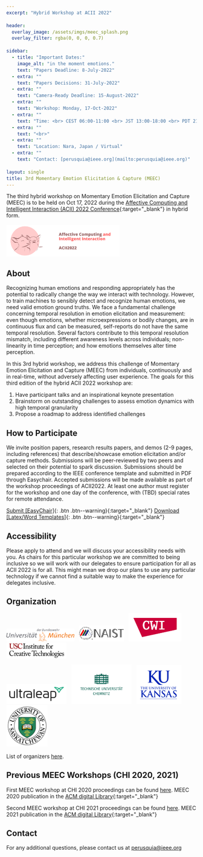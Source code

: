 ```yaml
---
excerpt: "Hybrid Workshop at ACII 2022"

header:
  overlay_image: /assets/imgs/meec_splash.png
  overlay_filter: rgba(0, 0, 0, 0.7)

sidebar:
  - title: "Important Dates:"
    image_alt: "in the moment emotions."
    text: "Papers Deadline: 8-July-2022"
  - extra: ""
    text: "Papers Decisions: 31-July-2022"
  - extra: ""
    text: "Camera-Ready Deadline: 15-August-2022"
  - extra: ""
    text: "Workshop: Monday, 17-Oct-2022"
  - extra: ""
    text: "Time: <br> CEST 06:00-11:00 <br> JST 13:00-18:00 <br> PDT 21:00-02:00"
  - extra: ""
    text: "<br>"
  - extra: ""
    text: "Location: Nara, Japan / Virtual"
  - extra: ""
    text: "Contact: [perusquia@ieee.org](mailto:perusquia@ieee.org)"

layout: single
title: 3rd Momentary Emotion Elicitation & Capture (MEEC)
---
```

<!-- actions:
    - label: "Submit [EasyChair]"
      url: "https://easychair.org/conferences/?conf=meec2020"
       -->
The third hybrid workshop on Momentary Emotion Elicitation and Capture (MEEC) is to be held on Oct 17, 2022 during the [Affective Computing and Intelligent Interaction (ACII) 2022 Conference](https://acii-conf.net/2022/){:target="\_blank"} in hybrid form.
<br><br>
<a href="https://acii-conf.net/2022" target="\_blank"><img src="./assets/imgs/acii2022-banner-final.png" width="300"></a>


## About

Recognizing human emotions and responding appropriately has the potential to radically change the way we interact with technology. However, to train machines to sensibly detect and recognize human emotions, we need valid emotion ground truths. We face a fundamental challenge concerning temporal resolution in emotion elicitation and measurement: even though emotions, whether microexpressions or bodily changes, are in continuous flux and can be measured, self-reports do not have the same temporal resolution. Several factors contribute to this temporal resolution mismatch, including different awareness levels across individuals; non-linearity in time perception; and how emotions themselves alter time perception.

In this 3rd hybrid workshop, we address this challenge of Momentary Emotion Elicitation and Capture (MEEC) from individuals, continuously and in real-time, without adversely affecting user experience. The goals for this third edition of the hybrid ACII 2022 workshop are:

1. Have participant talks and an inspirational keynote presentation
2. Brainstorm on outstanding challenges to assess emotion dynamics with high temporal granularity
3. Propose a roadmap to address identified challenges


## How to Participate

We invite position papers, research results papers, and demos (2-9 pages, including references) that describe/showcase emotion elicitation and/or capture methods. Submissions will be peer-reviewed by two peers and selected on their potential to spark discussion. Submissions should be prepared according to the IEEE conference template and submitted in PDF through Easychair. Accepted submissions will be made available as part of the workshop proceedings of ACII2022. At least one author must register for the workshop and one day of the conference, with (TBD) special rates for remote attendance.


<!-- We invite position papers, posters, and demos (2-9 pages, including references) that describe/showcase emotion elicitation and/or capture methods. Submissions should be single blind (i.e., not anonymized). Each submission will be peer-reviewed by 2 peers, and selected on their potential to spark discussion. Submissions should be prepared according to the `ACM Master Article template` (single column) (see [CHI Publication Formats page](https://chi2021.acm.org/for-authors/chi-publication-formats){:target="\_blank"}) and submitted in PDF through [Easychair](https://easychair.org/conferences/?conf=meec2021){:target="\_blank"}. Accepted submissions will be made available on the workshop website. At least one author must register for the workshop ($30) and one day of the conference ($100 for early ACM/SIGCHI member). See [CHI 2021 blog post on registration rates](https://chi2021.acm.org/information/4702.html) for details. -->


[Submit [EasyChair]](https://easychair.org/conferences/?conf=meec2022){: .btn .btn--warning}{:target="\_blank"}
[Download [Latex/Word Templates]](https://drive.google.com/drive/folders/1m2_rsKpU3tUBKzcT4l9u92cK0-mU-bOY?usp=sharing){: .btn .btn--warning}{:target="\_blank"}

## Accessibility

<!-- Message from CHI 2021 WS chairs:

Mar 2 (update) - Dear potential delegates, please note the workshop organisers are in discussion with the overall workshops chairs (who are discussing with the Accessibility Chairs and the General Chairs) for ACM CHI 2021. Please note the current set of technologies listed should not be a barrier to your participation. -->

Please apply to attend and we will discuss your accessibility needs with you. As chairs for this particular workshop we are committed to being inclusive so we will work with our delegates to ensure participation for all as ACII 2022 is for all. This might mean we drop our plans to use any particular technology if we cannot find a suitable way to make the experience for delegates inclusive.


## Organization

<a href="https://www.unibw.de/home-en"><img src="./assets/imgs/logos/bum.png" width="180"></a> &nbsp;
<a href="http://www.naist.jp/en/"><img src="./assets/imgs/logos/naist.png" width="120"></a> &nbsp;
<a href="https://www.dis.cwi.nl/"><img src="./assets/imgs/logos/cwi.png" width="140"></a> &nbsp;
<a href="https://ict.usc.edu/"><img src="./assets/imgs/logos/usc.jpeg" width="160"></a> &nbsp;
<!-- <a href="https://uclic.ucl.ac.uk/"><img src="./assets/imgs/logos/uclic.png" width="160"></a> &nbsp; -->
<a href="https://www.ultraleap.com/"><img src="./assets/imgs/logos/ultraleap-logo.jpeg" width="160"></a> &nbsp;
<a href="https://www.tu-chemnitz.de/index.html.en"><img src="./assets/imgs/logos/tuchemnitz.png" width="160"></a> &nbsp;
<a href="https://ku.edu/"><img src="./assets/imgs/logos/uok.png" width="120"></a> &nbsp;
<a href="https://www.usask.ca/"><img src="./assets/imgs/logos/uos.png" width="110"></a> &nbsp;
<br>

List of organizers [here](committee).

## Previous MEEC Workshops (CHI 2020, 2021)

First MEEC workshop at CHI 2020 proceedings can be found [here](accepted_papers_2020). MEEC 2020 publication in the [ACM digital Library](https://dl.acm.org/doi/abs/10.1145/3334480.3375175){:target="\_blank"}

Second MEEC workshop at CHI 2021 proceedings can be found [here](accepted_papers_2021). MEEC 2021 publication in the [ACM digital Library](https://dl.acm.org/doi/10.1145/3411763.3441351){:target="\_blank"}

## Contact

For any additional questions, please contact us at [perusquia@ieee.org](mailto:perusquia@ieee.org)
